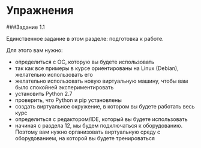 # Упражнения

###Задание 1.1

Единственное задание в этом разделе: подготовка к работе.

Для этого вам нужно:
* определиться с ОС, которую вы будете использовать
 * так как все примеры в курсе ориентированы на Linux (Debian), желательно использовать его
 * желательно использовать новую виртуальную машину, чтобы вам было спокойней экспериментировать
* установить Python 2.7
 * проверить, что Python и pip установлены
* создать виртуальное окружение, в котором вы будете работать весь курс
* определиться с редактором/IDE, который вы будете использовать
* начиная с раздела 12, мы будем подключаться к оборудованию. Поэтому вам нужно организовать виртуальную среду с оборудованием, на которой вы будете тренироваться

